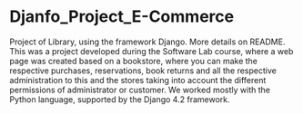 # Djanfo_Project_E-Commerce
Project of Library, using the framework Django. More details on README.
This was a project developed during the Software Lab course, where a web page was created based on a bookstore, where you can make the respective purchases, reservations, book returns and all the respective administration to this and the stores taking into account the different permissions of administrator or customer. We worked mostly with the Python language, supported by the Django 4.2 framework.
